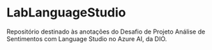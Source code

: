 # LabLanguageStudio
Repositório destinado às anotações do Desafio de Projeto Análise de Sentimentos com Language Studio no Azure AI, da DIO.

